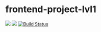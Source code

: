 # frontend-project-lvl1
<a href="https://codeclimate.com/github/nickolay7/frontend-project-lvl1/maintainability"><img src="https://api.codeclimate.com/v1/badges/8e4e14463ed40f59ebd8/maintainability" /></a>
<a href="https://codeclimate.com/github/nickolay7/frontend-project-lvl1/test_coverage"><img src="https://api.codeclimate.com/v1/badges/8e4e14463ed40f59ebd8/test_coverage" /></a>
[![Build Status](https://travis-ci.org/nickolay7/frontend-project-lvl1.svg?branch=master)](https://travis-ci.org/nickolay7/frontend-project-lvl1)

